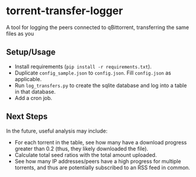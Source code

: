 # torrent-transfer-logger
A tool for logging the peers connected to qBittorrent, transferring the same files as you

## Setup/Usage
* Install requirements (`pip install -r requirements.txt`).
* Duplicate `config_sample.json` to `config.json`. Fill `config.json` as applicable.
* Run `log_transfers.py` to create the sqlite database and log into a table in that database.
* Add a cron job.

## Next Steps
In the future, useful analysis may include:
* For each torrent in the table, see how many have a download progress greater than 0.2 (thus, they likely downloaded the file).
* Calculate total seed ratios with the total amount uploaded.
* See how many IP addresses/peers have a high progress for multiple torrents, and thus are potentially subscribed to an RSS feed in common.
